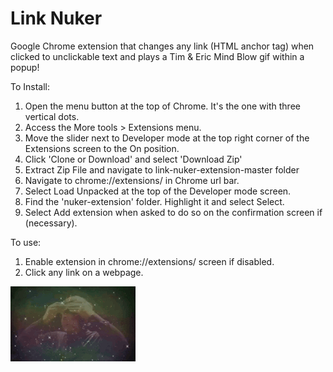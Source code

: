 # Link Nuker
Google Chrome extension that changes any link (HTML anchor tag) when clicked to unclickable text and plays a Tim & Eric Mind Blow gif within a popup! 

To Install: 
1) Open the menu button at the top of Chrome. It's the one with three vertical dots.
2) Access the More tools > Extensions menu.
3) Move the slider next to Developer mode at the top right corner of the Extensions screen to the On position.
4) Click 'Clone or Download' and select 'Download Zip'
5) Extract Zip File and navigate to link-nuker-extension-master folder
6) Navigate to chrome://extensions/ in Chrome url bar. 
5) Select Load Unpacked at the top of the Developer mode screen.
6) Find the 'nuker-extension' folder. Highlight it and select Select.
7) Select Add extension when asked to do so on the confirmation screen if (necessary).

To use: 
1) Enable extension in chrome://extensions/ screen if disabled.
2) Click any link on a webpage.

![alt text](https://github.com/vladtrebukhov/last-pass-chrome-ext/blob/master/boom.gif)
